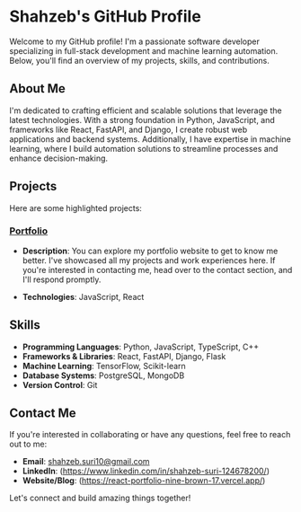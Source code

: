 # Shahzeb's GitHub Profile

Welcome to my GitHub profile! I'm a passionate software developer specializing in full-stack development and machine learning automation. Below, you'll find an overview of my projects, skills, and contributions.

## About Me

I'm dedicated to crafting efficient and scalable solutions that leverage the latest technologies. With a strong foundation in Python, JavaScript, and frameworks like React, FastAPI, and Django, I create robust web applications and backend systems. Additionally, I have expertise in machine learning, where I build automation solutions to streamline processes and enhance decision-making.

## Projects

Here are some highlighted projects:

### [Portfolio](https://react-portfolio-nine-brown-17.vercel.app/)

- **Description**: You can explore my portfolio website to get to know me better. I've showcased all my projects and work experiences here. If you're interested in contacting me, head over to the contact section, and I'll respond promptly.

- **Technologies**: JavaScript, React
  
## Skills

- **Programming Languages**: Python, JavaScript, TypeScript, C++
- **Frameworks & Libraries**: React, FastAPI, Django, Flask
- **Machine Learning**: TensorFlow, Scikit-learn
- **Database Systems**: PostgreSQL, MongoDB
- **Version Control**: Git


## Contact Me

If you're interested in collaborating or have any questions, feel free to reach out to me:

- **Email**: shahzeb.suri10@gmail.com
- **LinkedIn**: (https://www.linkedin.com/in/shahzeb-suri-124678200/)
- **Website/Blog**: (https://react-portfolio-nine-brown-17.vercel.app/)

Let's connect and build amazing things together!
